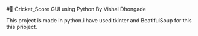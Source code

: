 #🏏 Cricket_Score GUI using Python By Vishal Dhongade

This project is made in python.i have used tkinter and BeatifulSoup for this this prioject.
